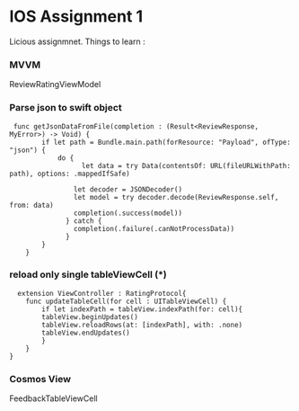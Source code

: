 # IOS Assignment 1
Licious assignmnet.
Things to learn :
### MVVM
ReviewRatingViewModel

### Parse json to swift object
```
 func getJsonDataFromFile(completion : (Result<ReviewResponse, MyError>) -> Void) {
        if let path = Bundle.main.path(forResource: "Payload", ofType: "json") {
            do {
                  let data = try Data(contentsOf: URL(fileURLWithPath: path), options: .mappedIfSafe)
                
                let decoder = JSONDecoder()
                let model = try decoder.decode(ReviewResponse.self, from: data)
                completion(.success(model))
              } catch {
                completion(.failure(.canNotProcessData))
              }
        }
    }
```

### reload only single tableViewCell (*)
```
  extension ViewController : RatingProtocol{
    func updateTableCell(for cell : UITableViewCell) {
        if let indexPath = tableView.indexPath(for: cell){
        tableView.beginUpdates()
        tableView.reloadRows(at: [indexPath], with: .none)
        tableView.endUpdates()
        }
    }
}
```
### Cosmos View
FeedbackTableViewCell
